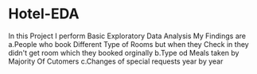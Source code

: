 # Hotel-EDA
In this Project  I perform Basic Exploratory Data Analysis
My Findings are 
a.People who book Different Type of Rooms but when they Check in they didn't get room which they booked orginally
b.Type od Meals taken by Majority Of Cutomers 
c.Changes of special requests year by year
